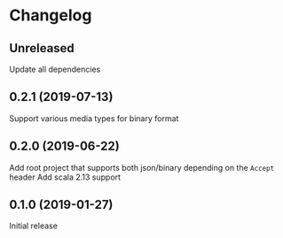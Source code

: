 # Changelog

## Unreleased

Update all dependencies

## 0.2.1 (2019-07-13)

Support various media types for binary format

## 0.2.0 (2019-06-22)

Add root project that supports both json/binary depending on the `Accept` header
Add scala 2.13 support

## 0.1.0 (2019-01-27)

Initial release